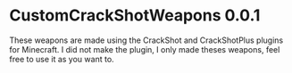 # CustomCrackShotWeapons 0.0.1

These weapons are made using the CrackShot and CrackShotPlus plugins for Minecraft. I did not make the plugin, I only made theses weapons, feel free to use it as you want to.
